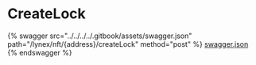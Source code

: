 # CreateLock

{% swagger src="../../../../.gitbook/assets/swagger.json" path="/lynex/nft/{address}/createLock" method="post" %}
[swagger.json](../../../../.gitbook/assets/swagger.json)
{% endswagger %}
